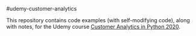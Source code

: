 #udemy-customer-analytics

This repository contains code examples (with self-modifying code), along with notes, for the Udemy course [Customer Analytics in Python 2020](https://www.udemy.com/course/customer-analytics-in-python/).
